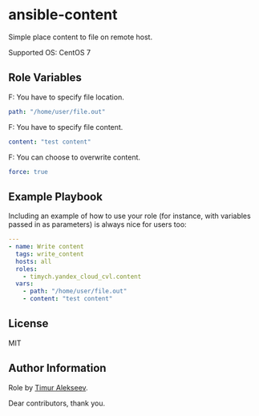ansible-content
=========

Simple place content to file on remote host.

Supported OS: CentOS 7

Role Variables
--------------
F: You have to specify file location.
```yaml
path: "/home/user/file.out"
```

F: You have to specify file content.
```yaml
content: "test content"
```

F: You can choose to overwrite content.
```yaml
force: true
```

Example Playbook
----------------

Including an example of how to use your role (for instance, with variables passed in as parameters) is always nice for users too:
```yaml
---
- name: Write content
  tags: write_content
  hosts: all
  roles:
    - timych.yandex_cloud_cvl.content
  vars:
    - path: "/home/user/file.out"
    - content: "test content"
```

License
-------

MIT

Author Information
------------------
Role by [Timur Alekseev](https://github.com/Timych84).

Dear contributors, thank you.
